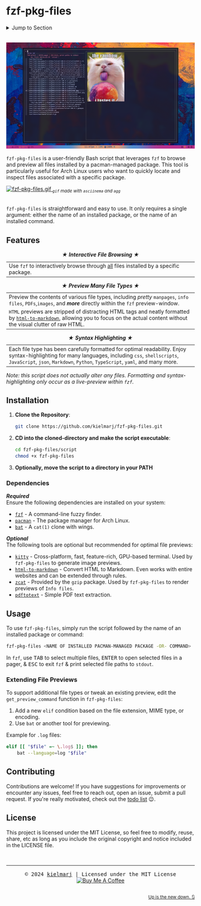 # fzf-pkg-files

<details><summary>Jump to Section</summary>

1. [Features](#features)
2. [Installation](#installation)<br>
   2.1 [Dependencies](#dependencies)
3. [Usage](#usage)<br>
   3.1 [Extending File Previews](#extending-file-previews)
4. [Contributing](#contributing)
5. [License](#license)

</details><br>

![fzf-pkg-files-screenshot.png](assets/fzf-pkg-files-screenshot.png)

`fzf-pkg-files` is a user-friendly Bash script that leverages `fzf` to browse and preview all files installed by a pacman-managed package. This tool is particularly useful for Arch Linux users who want to quickly locate and inspect files associated with a specific package.

<a href="https://asciinema.org/a/691213" target="_blank">
    <img src="https://github.com/kielmarj/fzf-pkg-files/blob/515af637ea1ef3a0f5667d6d3dfe27c008ae4a90/assets/fzf-pkg-files.gif" alt="fzf-pkg-files.gif">
</a>
<sub><i><code>gif</code> made with <code>asciinema</code> and <code>agg</code></i></sub><br>
<br>

`fzf-pkg-files` is straightforward and easy to use. It only requires a single argument: either the name of an installed package, or the name of an installed command.

## Features

<table border="0">
<caption><b><i>&bigstar; Interactive File Browsing &bigstar;</i></b></caption>
<td>Use <code>fzf</code> to interactively browse through <u>all</u> files installed by a specific package.</td>
</table>

<table border="0">
<caption><b><i>&bigstar; Preview Many File Types &bigstar;</i></b></caption>
<tr><td>Preview the contents of various file types, including <i>pretty</i> <code>manpages</code>, <code>info files</code>, <code>PDFs</code>,<code>images</code>, and <b><i>more</i></b> directly within the <code>fzf</code> preview-window.</td></tr>
<tr><td><code>HTML</code> previews are stripped of distracting HTML tags and neatly formatted by <code><a href="https://github.com/JohannesKaufmann/html-to-markdown">html-to-markdown</a></code>, allowing you to focus on the actual content without the visual clutter of raw HTML.</td></tr>
</table>

<table border="0">
<caption><b><i>&bigstar; Syntax Highlighting &bigstar;</i></b></caption>
<td>Each file type has been carefully formatted for optimal readability. Enjoy syntax-highlighting for many languages, including <code>css</code>, <code>shellscripts</code>, <code>JavaScript</code>, <code>json</code>, <code>Markdown</code>, <code>Python</code>, <code>TypeScript</code>, <code>yaml</code>, and many more.</td>
</table>

<i>Note: this script does not actually alter any files. Formatting and syntax-highlighting only occur as a live-preview within `fzf`.</i>

## Installation

1. **Clone the Repository**:
   ```bash
   git clone https://github.com/kielmarj/fzf-pkg-files.git
   ```
2. **CD into the cloned-directory and make the script executable**:
   ```bash
   cd fzf-pkg-files/script
   chmod +x fzf-pkg-files
   ```
3. **Optionally, move the script to a directory in your PATH**

### Dependencies

***Required***<br>
Ensure the following dependencies are installed on your system:
* [`fzf`](https://github.com/junegunn/fzf) - A command-line fuzzy finder.
* [`pacman`](https://gitlab.archlinux.org/pacman/pacman) - The package manager for Arch Linux.
* [`bat`](https://github.com/sharkdp/bat) - A `cat(1)` clone with wings.

***Optional***<br>
The following tools are optional but recommended for optimal file previews:
* [`kitty`](https://github.com/kovidgoyal/kitty) - Cross-platform, fast, feature-rich, GPU-based terminal. Used by `fzf-pkg-files` to generate image previews.
* [`html-to-markdown`](https://github.com/JohannesKaufmann/html-to-markdown?tab=readme-ov-file) - Convert HTML to Markdown. Even works with entire websites and can be extended through rules.
* [`zcat`](https://www.gnu.org/software/gzip/) - Provided by the `gzip` package. Used by `fzf-pkg-files` to render previews of `Info files`.
* [`pdftotext`](https://github.com/jalan/pdftotext) - Simple PDF text extraction.

## Usage

To use `fzf-pkg-files`, simply run the script followed by the name of an installed package or command:
```bash
fzf-pkg-files <NAME OF INSTALLED PACMAN-MANAGED PACKAGE -OR- COMMAND>
```
In `fzf`, use <kbd>TAB</kbd> to select multiple files, <kbd>ENTER</kbd> to open selected files in a pager, & <kbd>ESC</kbd> to exit `fzf` & print selected file paths to `stdout`.

### Extending File Previews

To support additional file types or tweak an existing preview, edit the `get_preview_command` function in `fzf-pkg-files`:
1. Add a new `elif` condition based on the file extension, MIME type, or encoding.
2. Use `bat` or another tool for previewing.

Example for `.log` files:
```bash
elif [[ "$file" =~ \.log$ ]]; then
    bat --language=log "$file"
```

## Contributing

Contributions are welcome! If you have suggestions for improvements or encounter any issues, feel free to reach out, open an issue, submit a pull request. If you're really motivated, check out the [todo list](todo/todo.md) &#x1F609;.

## License

This project is licensed under the MIT License, so feel free to modify, reuse, share, etc as long as you include the original copyright and notice included in the LICENSE file.

<br>
<hr>

<div align="center">
  <samp>&copy; 2024 <a href="https://github.com/kielmarj">kielmarj</a> | Licensed under the MIT License</samp><br>
  <a href="https://www.buymeacoffee.com/kielmarj" target="_blank"><img src="https://img.buymeacoffee.com/button-api/?text=Buy me a coffee&quest;&emoji=&#x1F49C;&slug=kielmarj&button_colour=40e0d0&font_colour=a243b3&font_family=Bree&outline_colour=000000&coffee_colour=FFDD00" alt="Buy Me A Coffee"></a>
  <br>
</div>
<br>
<div align="right"><sub>

[Up is the new down.  🔃](#fzf-pkg-files)

</sub></div>
